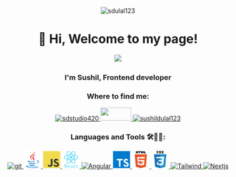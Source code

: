 <p title="visitCounter" align="center"> 
  <img alt="sdulal123" src="https://komarev.com/ghpvc/?username=sdulal123&label=Profile%20views&color=0e75b6&style=flat"/>
</p>

<h1 align="center">🤗 Hi, Welcome to my page!</h1>

<p title="gif" align="center">
  <img src="https://github.com/sdulal123/sdulal123/assets/86375908/a4bfd187-404b-4088-9517-30a5363037dc"/>
</p>

<h3 align="center">I'm Sushil, Frontend developer</h3>

<h3 align="center">Where to find me:</h3>
<p align="center">
  <a title ="Instagram" href="https://instagram.com/sdstudio420" target="blank">
    <img src="https://img.shields.io/badge/Instagram-E4405F?style=for-the-badge&logo=instagram&logoColor=white" alt="sdstudio420" height="30" width="70"/>
  </a>
  <a title ="Github" href="https://github.com/sdulal123" target="blank">
    <img src="https://img.shields.io/badge/GitHub-100000?style=for-the-badge&logo=github&logoColor=white" height="30" width="70"/>
  </a>
  <a title ="LinkedIn" href="https://linkedin.com/in/sushildulal123" target="blank">
    <img src="https://img.shields.io/badge/LinkedIn-0077B5?style=for-the-badge&logo=linkedin&logoColor=white" alt="sushildulal123" height="30" width="70"/>
  </a>
</p>

<h3 align="center">Languages and Tools 🛠👨‍💻:</h3>
<p align="center">
  <a title ="Git" href="https://git-scm.com/" target="_blank" rel="noreferrer"> 
    <img height="40" width="40" alt="git" src="https://www.vectorlogo.zone/logos/git-scm/git-scm-icon.svg"/> 
  </a>
  <a title ="Java" href="https://www.java.com" target="_blank" rel="noreferrer"> 
    <img width="40" height="40" alt="Java" src="https://raw.githubusercontent.com/devicons/devicon/master/icons/java/java-original.svg"/> 
  </a>
  <a title ="JavaScript" href="https://developer.mozilla.org/en-US/docs/Web/JavaScript" target="_blank" rel="noreferrer"> 
    <img height="40" width="40" alt="JavaScript" src="https://raw.githubusercontent.com/devicons/devicon/master/icons/javascript/javascript-original.svg"/> 
  </a>
  <a title ="React" href="https://reactjs.org/" target="_blank" rel="noreferrer"> 
    <img height="40" width="40" alt="react" src="https://raw.githubusercontent.com/devicons/devicon/master/icons/react/react-original-wordmark.svg"/> 
  </a>
  <a title ="Angular" href="https://angular.io" target="_blank" rel="noreferrer">
    <img height="40" width="40" alt="Angular" src="https://angular.io/assets/images/logos/angular/angular.svg"/> 
  </a>
  <a title ="TypeScript" href="https://www.typescriptlang.org/" target="_blank" rel="noreferrer"> 
    <img height="40" width="40" alt="TypeScript" src="https://raw.githubusercontent.com/devicons/devicon/master/icons/typescript/typescript-original.svg"/> 
  </a>
  <a title ="HTML5" href="https://www.w3.org/html/" target="_blank" rel="noreferrer"> 
    <img height="40" width="40" alt="HTML5" src="https://raw.githubusercontent.com/devicons/devicon/master/icons/html5/html5-original-wordmark.svg"/> 
  </a>
   <a title ="CSS" href="https://www.w3schools.com/css/" target="_blank" rel="noreferrer"> 
    <img height="40" width="40" alt="CSS3" src="https://raw.githubusercontent.com/devicons/devicon/master/icons/css3/css3-original-wordmark.svg"/> 
  </a>
   <a title ="Tailwind" href="https://tailwindcss.com/" target="_blank" rel="noreferrer"> 
    <img height="40" width="40" alt="Tailwind" src="https://www.vectorlogo.zone/logos/tailwindcss/tailwindcss-icon.svg"/> 
  </a>
  <a title ="NextJS" href="https://nextjs.org/" target="_blank" rel="noreferrer"> 
    <img height="40" width="40" alt="Nextjs" src="https://cdn.worldvectorlogo.com/logos/nextjs-2.svg" /> 
  </a>
</p>

